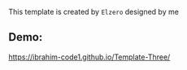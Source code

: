 This template is created by `Elzero` designed by me
## Demo:
https://ibrahim-code1.github.io/Template-Three/ 

